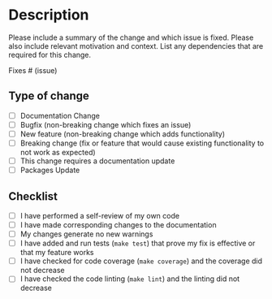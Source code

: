 # Description

Please include a summary of the change and which issue is fixed. Please also
include relevant motivation and context. List any dependencies that are required
for this change.

Fixes # (issue)

## Type of change

- [ ] Documentation Change
- [ ] Bugfix (non-breaking change which fixes an issue)
- [ ] New feature (non-breaking change which adds functionality)
- [ ] Breaking change (fix or feature that would cause existing functionality to not work as expected)
- [ ] This change requires a documentation update
- [ ] Packages Update

## Checklist

- [ ] I have performed a self-review of my own code
- [ ] I have made corresponding changes to the documentation
- [ ] My changes generate no new warnings
- [ ] I have added and run tests (`make test`) that prove my fix is effective or that my feature works
- [ ] I have checked for code coverage (`make coverage`) and the coverage did not decrease
- [ ] I have checked the code linting (`make lint`) and the linting did not decrease
